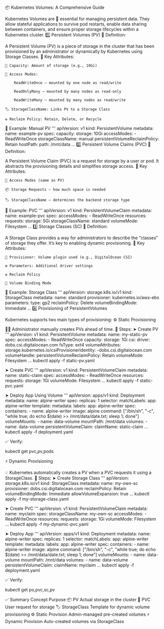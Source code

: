 📦 Kubernetes Volumes: A Comprehensive Guide

Kubernetes Volumes are 🔑 essential for managing persistent data. They allow stateful applications to survive pod restarts, enable data sharing between containers, and ensure proper storage lifecycles within a Kubernetes cluster.
1️⃣ Persistent Volumes (PV)
📌 Definition:

A Persistent Volume (PV) is a piece of storage in the cluster that has been provisioned by an administrator or dynamically by Kubernetes using Storage Classes.
🧾 Key Attributes:

    🧮 Capacity: Amount of storage (e.g., 10Gi)

    🔐 Access Modes:

        ReadWriteOnce – mounted by one node as read/write

        ReadOnlyMany – mounted by many nodes as read-only

        ReadWriteMany – mounted by many nodes as read/write

    🏷 StorageClassName: Links PV to a Storage Class

    ♻️ Reclaim Policy: Retain, Delete, or Recycle

📄 Example: Manual PV
'''
apiVersion: v1
kind: PersistentVolume
metadata:
  name: example-pv
spec:
  capacity:
    storage: 10Gi
  accessModes:
    - ReadWriteOnce
  storageClassName: manual
  persistentVolumeReclaimPolicy: Retain
  hostPath:
    path: /mnt/data
...
2️⃣ Persistent Volume Claims (PVC)
📌 Definition:

A Persistent Volume Claim (PVC) is a request for storage by a user or pod. It abstracts the provisioning details and simplifies storage access.
🧾 Key Attributes:

    🔐 Access Modes (same as PV)

    📦 Storage Requests – how much space is needed

    🏷 StorageClassName – determines the backend storage type

📄 Example: PVC
'''
apiVersion: v1
kind: PersistentVolumeClaim
metadata:
  name: example-pvc
spec:
  accessModes:
    - ReadWriteOnce
  resources:
    requests:
      storage: 5Gi
  storageClassName: standard
  volumeMode: Filesystem
...
3️⃣ Storage Classes (SC)
📌 Definition:

A Storage Class provides a way for administrators to describe the "classes" of storage they offer. It’s key to enabling dynamic provisioning.
🧾 Key Attributes:

    🔧 Provisioner: Volume plugin used (e.g., DigitalOcean CSI)

    ⚙️ Parameters: Additional driver settings

    ♻️ Reclaim Policy

    🧲 Volume Binding Mode

📄 Example: Storage Class
'''
apiVersion: storage.k8s.io/v1
kind: StorageClass
metadata:
  name: standard
provisioner: kubernetes.io/aws-ebs
parameters:
  type: gp2
reclaimPolicy: Delete
volumeBindingMode: Immediate
...
4️⃣ Provisioning of PersistentVolumes

Kubernetes supports two main types of provisioning:
⚙️ Static Provisioning

🧑‍🔧 Administrator manually creates PVs ahead of time.
📌 Steps:
➤ Create PV
'''
apiVersion: v1
kind: PersistentVolume
metadata:
  name: my-static-pv
spec:
  accessModes:
    - ReadWriteOnce
  capacity:
    storage: 1Gi
  csi:
    driver: dobs.csi.digitalocean.com
    fsType: ext4
    volumeAttributes:
      storage.kubernetes.io/csiProvisionerIdentity: <id>-dobs.csi.digitalocean.com
    volumeHandle: <id>
  persistentVolumeReclaimPolicy: Retain
  volumeMode: Filesystem
...
kubectl apply -f static-pv.yaml

➤ Create PVC
'''
apiVersion: v1
kind: PersistentVolumeClaim
metadata:
  name: static-claim
spec:
  accessModes:
    - ReadWriteOnce
  resources:
    requests:
      storage: 1Gi
  volumeMode: Filesystem
...
kubectl apply -f static-pvc.yaml

➤ Deploy App Using Volume
'''
apiVersion: apps/v1
kind: Deployment
metadata:
  name: alpine-writer
spec:
  replicas: 1
  selector:
    matchLabels:
      app: alpine-writer
  template:
    metadata:
      labels:
        app: alpine-writer
    spec:
      containers:
        - name: alpine-writer
          image: alpine
          command: ["/bin/sh", "-c", "while true; do echo $(date) >> /mnt/data/date.txt; sleep 1; done"]
          volumeMounts:
            - name: data-volume
              mountPath: /mnt/data
      volumes:
        - name: data-volume
          persistentVolumeClaim:
            claimName: static-claim
...
kubectl apply -f deployment.yaml

✅ Verify:

kubectl get pvc,pv,pods

⚡ Dynamic Provisioning

💡 Kubernetes automatically creates a PV when a PVC requests it using a StorageClass.
📌 Steps:
➤ Create Storage Class
'''
apiVersion: storage.k8s.io/v1
kind: StorageClass
metadata:
  name: my-own-sc
provisioner: dobs.csi.digitalocean.com
reclaimPolicy: Retain
volumeBindingMode: Immediate
allowVolumeExpansion: true
...
kubectl apply -f my-storage-class.yaml

➤ Create PVC
'''
apiVersion: v1
kind: PersistentVolumeClaim
metadata:
  name: myclaim
spec:
  storageClassName: my-own-sc
  accessModes:
    - ReadWriteOnce
  resources:
    requests:
      storage: 1Gi
  volumeMode: Filesystem
...
kubectl apply -f my-dynamic-pvc.yaml

➤ Deploy App
'''
apiVersion: apps/v1
kind: Deployment
metadata:
  name: alpine-writer
spec:
  replicas: 1
  selector:
    matchLabels:
      app: alpine-writer
  template:
    metadata:
      labels:
        app: alpine-writer
    spec:
      containers:
        - name: alpine-writer
          image: alpine
          command: ["/bin/sh", "-c", "while true; do echo $(date) >> /mnt/data/date.txt; sleep 1; done"]
          volumeMounts:
            - name: data-volume
              mountPath: /mnt/data
      volumes:
        - name: data-volume
          persistentVolumeClaim:
            claimName: myclaim
...
kubectl apply -f deployment.yaml

✅ Verify:

kubectl get po,pvc,sc,pv

✅ Summary
Concept	Purpose
📦 PV	Actual storage in the cluster
📝 PVC	User request for storage
🏷 StorageClass	Template for dynamic volume provisioning
⚙️ Static Provision	Admin-managed pre-created volumes
⚡ Dynamic Provision	Auto-created volumes via StorageClass
